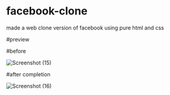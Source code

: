 # facebook-clone
made a web clone version of facebook using pure html and css

#preview

#before 

![Screenshot (15)](https://user-images.githubusercontent.com/71198309/151718996-c0d3fb15-6c56-45e6-92c4-407632c31c62.png)

#after completion

![Screenshot (16)](https://user-images.githubusercontent.com/71198309/151719006-d56affd4-ac8d-404c-ba00-c274c4ddad45.png)

